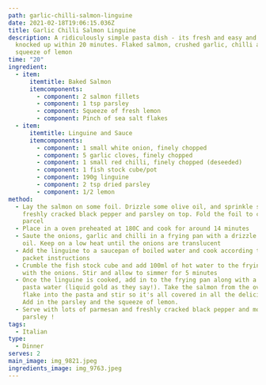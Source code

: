 ```yaml
---
path: garlic-chilli-salmon-linguine
date: 2021-02-18T19:06:15.036Z
title: Garlic Chilli Salmon Linguine
description: A ridiculously simple pasta dish - its fresh and easy and can be
  knocked up within 20 minutes. Flaked salmon, crushed garlic, chilli and a
  squeeze of lemon
time: "20"
ingredient:
  - item:
      itemtitle: Baked Salmon
      itemcomponents:
        - component: 2 salmon fillets
        - component: 1 tsp parsley
        - component: Squeeze of fresh lemon
        - component: Pinch of sea salt flakes
  - item:
      itemtitle: Linguine and Sauce
      itemcomponents:
        - component: 1 small white onion, finely chopped
        - component: 5 garlic cloves, finely chopped
        - component: 1 small red chilli, finely chopped (deseeded)
        - component: 1 fish stock cube/pot
        - component: 190g linguine
        - component: 2 tsp dried parsley
        - component: 1/2 lemon
method:
  - Lay the salmon on some foil. Drizzle some olive oil, and sprinkle some salt,
    freshly cracked black pepper and parsley on top. Fold the foil to create a
    parcel
  - Place in a oven preheated at 180C and cook for around 14 minutes
  - Saute the onions, garlic and chilli in a frying pan with a drizzle of olive
    oil. Keep on a low heat until the onions are translucent
  - Add the linguine to a saucepan of boiled water and cook according to the
    packet instructions
  - Crumble the fish stock cube and add 100ml of hot water to the frying pan
    with the onions. Stir and allow to simmer for 5 minutes
  - Once the linguine is cooked, add in to the frying pan along with a ladle of
    pasta water (liquid gold as they say!). Take the salmon from the oven and
    flake into the pasta and stir so it's all covered in all the deliciousness.
    Add in the parsley and the squeeze of lemon.
  - Serve with lots of parmesan and freshly cracked black pepper and more
    parsley !
tags:
  - Italian
type:
  - Dinner
serves: 2
main_image: img_9821.jpeg
ingredients_image: img_9763.jpeg
---
```


